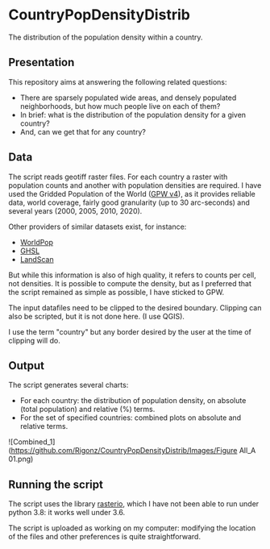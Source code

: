 # CountryPopDensityDistrib
The distribution of the population density within a country.

## Presentation
This repository aims at answering the following related questions:

* There are sparsely populated wide areas, and densely populated neighborhoods, but how much people live on each of them? 
* In brief: what is the distribution of the population density for a given country? 
* And, can we get that for any country?

## Data
The script reads geotiff raster files. For each country a raster with population counts and another with population densities are required.
I have used the Gridded Population of the World ([GPW v4](https://sedac.ciesin.columbia.edu/data/collection/gpw-v4/sets/browse)), as it provides reliable data, world coverage, fairly good granularity (up to 30 arc-seconds) and several years (2000, 2005, 2010, 2020). 

Other providers of similar datasets exist, for instance:
* [WorldPop](https://www.worldpop.org/project/categories?id=3)
* [GHSL](https://ghsl.jrc.ec.europa.eu/datasets.php)
* [LandScan](https://landscan.ornl.gov/)

But while this information is also of high quality, it refers to counts per cell, not densities. It is possible to compute the density, but as I preferred that the script remained as simple as possible, I have sticked to GPW.

The input datafiles need to be clipped to the desired boundary. Clipping can also be scripted, but it is not done here. (I use QGIS).

I use the term "country" but any border desired by the user at the time of clipping will do.

## Output
The script generates several charts:
* For each country: the distribution of population density, on absolute (total population) and relative (%) terms.
* For the set of specified countries: combined plots on absolute and relative terms. 

![Combined_1](https://github.com/Rigonz/CountryPopDensityDistrib/Images/Figure All_A 01.png)

## Running the script
The script uses the library [rasterio](https://rasterio.readthedocs.io/en/latest/index.html#), which I have not been able to run under python 3.8: it works well under 3.6.

The script is uploaded as working on my computer: modifying the location of the files and other preferences is quite straightforward.
